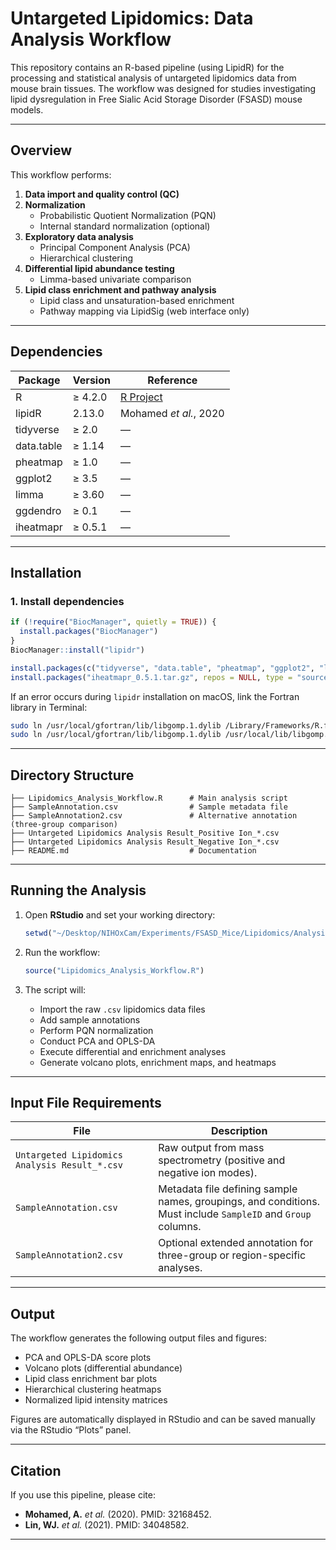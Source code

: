 # Untargeted Lipidomics: Data Analysis Workflow

This repository contains an R-based pipeline (using LipidR) for the processing and statistical analysis of untargeted lipidomics data from mouse brain tissues. 
The workflow was designed for studies investigating lipid dysregulation in Free Sialic Acid Storage Disorder (FSASD) mouse models.

---

## Overview

This workflow performs:

1. **Data import and quality control (QC)**
2. **Normalization**
   - Probabilistic Quotient Normalization (PQN)
   - Internal standard normalization (optional)
3. **Exploratory data analysis**
   - Principal Component Analysis (PCA)
   - Hierarchical clustering
4. **Differential lipid abundance testing**
   - Limma-based univariate comparison
5. **Lipid class enrichment and pathway analysis**
   - Lipid class and unsaturation-based enrichment
   - Pathway mapping via LipidSig (web interface only)

---

## Dependencies

| Package | Version | Reference |
|----------|----------|------------|
| R | ≥ 4.2.0 | [R Project](https://www.r-project.org/) |
| lipidR | 2.13.0 | Mohamed *et al.*, 2020 |
| tidyverse | ≥ 2.0 | — |
| data.table | ≥ 1.14 | — |
| pheatmap | ≥ 1.0 | — |
| ggplot2 | ≥ 3.5 | — |
| limma | ≥ 3.60 | — |
| ggdendro | ≥ 0.1 | — |
| iheatmapr | ≥ 0.5.1 | — |

---

## Installation

### 1. Install dependencies

```r
if (!require("BiocManager", quietly = TRUE)) {
  install.packages("BiocManager")
}
BiocManager::install("lipidr")

install.packages(c("tidyverse", "data.table", "pheatmap", "ggplot2", "limma", "ggdendro"))
install.packages("iheatmapr_0.5.1.tar.gz", repos = NULL, type = "source")
```

If an error occurs during `lipidr` installation on macOS, link the Fortran library in Terminal:

```bash
sudo ln /usr/local/gfortran/lib/libgomp.1.dylib /Library/Frameworks/R.framework/Resources/lib/.
sudo ln /usr/local/gfortran/lib/libgomp.1.dylib /usr/local/lib/libgomp.1.dylib
```

---

## Directory Structure

```
├── Lipidomics_Analysis_Workflow.R      # Main analysis script
├── SampleAnnotation.csv                # Sample metadata file
├── SampleAnnotation2.csv               # Alternative annotation (three-group comparison)
├── Untargeted Lipidomics Analysis Result_Positive Ion_*.csv
├── Untargeted Lipidomics Analysis Result_Negative Ion_*.csv
├── README.md                           # Documentation
```

---

## Running the Analysis

1. Open **RStudio** and set your working directory:
   ```r
   setwd("~/Desktop/NIHOxCam/Experiments/FSASD_Mice/Lipidomics/Analysis")
   ```
2. Run the workflow:
   ```r
   source("Lipidomics_Analysis_Workflow.R")
   ```

3. The script will:
   - Import the raw `.csv` lipidomics data files  
   - Add sample annotations  
   - Perform PQN normalization  
   - Conduct PCA and OPLS-DA  
   - Execute differential and enrichment analyses  
   - Generate volcano plots, enrichment maps, and heatmaps  

---

## Input File Requirements

| File | Description |
|------|--------------|
| `Untargeted Lipidomics Analysis Result_*.csv` | Raw output from mass spectrometry (positive and negative ion modes). |
| `SampleAnnotation.csv` | Metadata file defining sample names, groupings, and conditions. Must include `SampleID` and `Group` columns. |
| `SampleAnnotation2.csv` | Optional extended annotation for three-group or region-specific analyses. |

---

## Output

The workflow generates the following output files and figures:

- PCA and OPLS-DA score plots  
- Volcano plots (differential abundance)
- Lipid class enrichment bar plots  
- Hierarchical clustering heatmaps  
- Normalized lipid intensity matrices  

Figures are automatically displayed in RStudio and can be saved manually via the RStudio “Plots” panel.

---

## Citation

If you use this pipeline, please cite:

- **Mohamed, A.** *et al.* (2020). PMID: 32168452.
- **Lin, WJ.** *et al.* (2021). PMID: 34048582.

---
